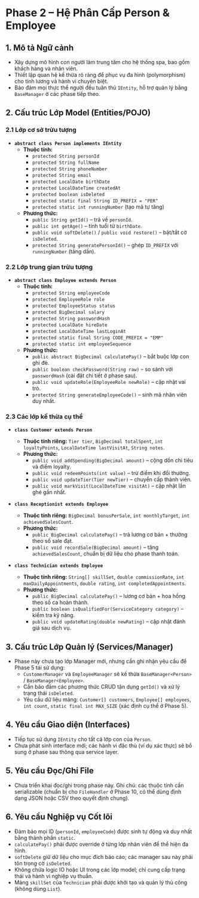 # Phase 2 – Hệ Phân Cấp Person & Employee

## 1. Mô tả Ngữ cảnh
- Xây dựng mô hình con người làm trung tâm cho hệ thống spa, bao gồm khách hàng và nhân viên.
- Thiết lập quan hệ kế thừa rõ ràng để phục vụ đa hình (polymorphism) cho tính lương và hành vi chuyên biệt.
- Bảo đảm mọi thực thể người đều tuân thủ `IEntity`, hỗ trợ quản lý bằng `BaseManager` ở các phase tiếp theo.

## 2. Cấu trúc Lớp Model (Entities/POJO)
### 2.1 Lớp cơ sở trừu tượng
- **`abstract class Person implements IEntity`**
  - **Thuộc tính:**
    - `protected String personId`
    - `protected String fullName`
    - `protected String phoneNumber`
    - `protected String email`
    - `protected LocalDate birthDate`
    - `protected LocalDateTime createdAt`
    - `protected boolean isDeleted`
    - `protected static final String ID_PREFIX = "PER"`
    - `protected static int runningNumber` (tạo mã tự tăng)
  - **Phương thức:**
    - `public String getId()` – trả về `personId`.
    - `public int getAge()` – tính tuổi từ `birthDate`.
    - `public void softDelete()` / `public void restore()` – bật/tắt cờ `isDeleted`.
    - `protected String generatePersonId()` – ghép `ID_PREFIX` với `runningNumber` (tăng dần).

### 2.2 Lớp trung gian trừu tượng
- **`abstract class Employee extends Person`**
  - **Thuộc tính:**
    - `protected String employeeCode`
    - `protected EmployeeRole role`
    - `protected EmployeeStatus status`
    - `protected BigDecimal salary`
    - `protected String passwordHash`
    - `protected LocalDate hireDate`
    - `protected LocalDateTime lastLoginAt`
    - `protected static final String CODE_PREFIX = "EMP"`
    - `protected static int employeeSequence`
  - **Phương thức:**
    - `public abstract BigDecimal calculatePay()` – bắt buộc lớp con ghi đè.
    - `public boolean checkPassword(String raw)` – so sánh với `passwordHash` (cài đặt chi tiết ở phase sau).
    - `public void updateRole(EmployeeRole newRole)` – cập nhật vai trò.
    - `protected String generateEmployeeCode()` – sinh mã nhân viên duy nhất.

### 2.3 Các lớp kế thừa cụ thể
- **`class Customer extends Person`**
  - **Thuộc tính riêng:** `Tier tier`, `BigDecimal totalSpent`, `int loyaltyPoints`, `LocalDateTime lastVisitAt`, `String notes`.
  - **Phương thức:**
    - `public void addSpending(BigDecimal amount)` – cộng dồn chi tiêu và điểm loyalty.
    - `public void redeemPoints(int value)` – trừ điểm khi đổi thưởng.
    - `public void updateTier(Tier newTier)` – chuyển cấp thành viên.
    - `public void markVisit(LocalDateTime visitAt)` – cập nhật lần ghé gần nhất.

- **`class Receptionist extends Employee`**
  - **Thuộc tính riêng:** `BigDecimal bonusPerSale`, `int monthlyTarget`, `int achievedSalesCount`.
  - **Phương thức:**
    - `public BigDecimal calculatePay()` – trả lương cơ bản + thưởng theo số sale đạt.
    - `public void recordSale(BigDecimal amount)` – tăng `achievedSalesCount`, chuẩn bị dữ liệu cho phase thanh toán.

- **`class Technician extends Employee`**
  - **Thuộc tính riêng:** `String[] skillSet`, `double commissionRate`, `int maxDailyAppointments`, `double rating`, `int completedAppointments`.
  - **Phương thức:**
    - `public BigDecimal calculatePay()` – lương cơ bản + hoa hồng theo số ca hoàn thành.
    - `public boolean isQualifiedFor(ServiceCategory category)` – kiểm tra kỹ năng.
    - `public void updateRating(double newRating)` – cập nhật đánh giá sau dịch vụ.

## 3. Cấu trúc Lớp Quản lý (Services/Manager)
- Phase này chưa tạo lớp Manager mới, nhưng cần ghi nhận yêu cầu để Phase 5 tái sử dụng:
  - `CustomerManager` và `EmployeeManager` sẽ kế thừa `BaseManager<Person>` / `BaseManager<Employee>`.
  - Cần bảo đảm các phương thức CRUD tận dụng `getId()` và xử lý trạng thái `isDeleted`.
  - Yêu cầu dữ liệu mảng: `Customer[] customers`, `Employee[] employees`, `int count`, `static final int MAX_SIZE` (xác định cụ thể ở Phase 5).

## 4. Yêu cầu Giao diện (Interfaces)
- Tiếp tục sử dụng `IEntity` cho tất cả lớp con của `Person`.
- Chưa phát sinh interface mới; các hành vi đặc thù (ví dụ xác thực) sẽ bổ sung ở phase sau thông qua service layer.

## 5. Yêu cầu Đọc/Ghi File
- Chưa triển khai đọc/ghi trong phase này. Ghi chú: các thuộc tính cần serializable (chuẩn bị cho `FileHandler` ở Phase 10, có thể dùng định dạng JSON hoặc CSV theo quyết định chung).

## 6. Yêu cầu Nghiệp vụ Cốt lõi
- Đảm bảo mọi ID (`personId`, `employeeCode`) được sinh tự động và duy nhất bằng thành phần `static`.
- `calculatePay()` phải được override ở từng lớp nhân viên để thể hiện đa hình.
- `softDelete` giữ dữ liệu cho mục đích báo cáo; các manager sau này phải tôn trọng cờ `isDeleted`.
- Không chứa logic IO hoặc UI trong các lớp model; chỉ cung cấp trạng thái và hành vi nghiệp vụ thuần.
- Mảng `skillSet` của `Technician` phải được khởi tạo và quản lý thủ công (không dùng `List`).
